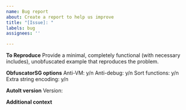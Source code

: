 ```yaml
---
name: Bug report
about: Create a report to help us improve
title: "[Issue]: "
labels: bug
assignees: ''

---
```


**To Reproduce**
Provide a minimal, completely functional (with necessary includes), unobfuscated example that reproduces the problem.

**ObfuscatorSG options**
Anti-VM:  y/n
Anti-debug:  y/n
Sort functions:  y/n
Extra string encoding:  y/n

**AutoIt version**
Version:  

**Additional context**
